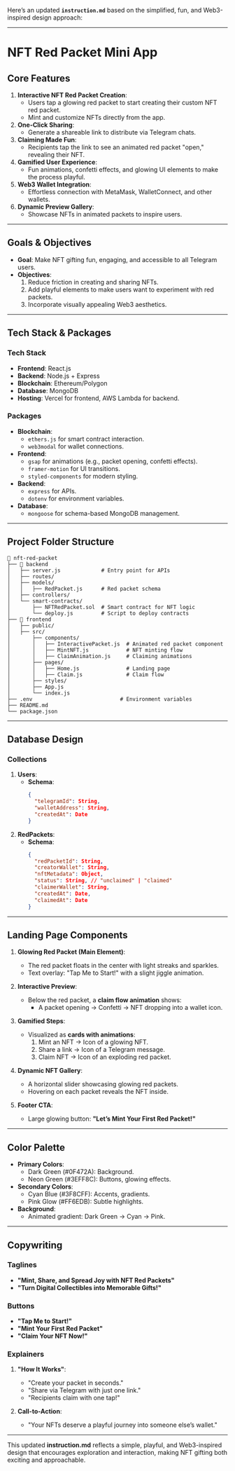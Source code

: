 Here’s an updated **`instruction.md`** based on the simplified, fun, and Web3-inspired design approach:

---

# **NFT Red Packet Mini App**

## **Core Features**
1. **Interactive NFT Red Packet Creation**:
   - Users tap a glowing red packet to start creating their custom NFT red packet.
   - Mint and customize NFTs directly from the app.
2. **One-Click Sharing**:
   - Generate a shareable link to distribute via Telegram chats.
3. **Claiming Made Fun**:
   - Recipients tap the link to see an animated red packet "open," revealing their NFT.
4. **Gamified User Experience**:
   - Fun animations, confetti effects, and glowing UI elements to make the process playful.
5. **Web3 Wallet Integration**:
   - Effortless connection with MetaMask, WalletConnect, and other wallets.
6. **Dynamic Preview Gallery**:
   - Showcase NFTs in animated packets to inspire users.

---

## **Goals & Objectives**
- **Goal**: Make NFT gifting fun, engaging, and accessible to all Telegram users.
- **Objectives**:
  1. Reduce friction in creating and sharing NFTs.
  2. Add playful elements to make users want to experiment with red packets.
  3. Incorporate visually appealing Web3 aesthetics.

---

## **Tech Stack & Packages**

### **Tech Stack**
- **Frontend**: React.js
- **Backend**: Node.js + Express
- **Blockchain**: Ethereum/Polygon
- **Database**: MongoDB
- **Hosting**: Vercel for frontend, AWS Lambda for backend.

### **Packages**
- **Blockchain**: 
  - `ethers.js` for smart contract interaction.
  - `web3modal` for wallet connections.
- **Frontend**:
  - `gsap` for animations (e.g., packet opening, confetti effects).
  - `framer-motion` for UI transitions.
  - `styled-components` for modern styling.
- **Backend**:
  - `express` for APIs.
  - `dotenv` for environment variables.
- **Database**:
  - `mongoose` for schema-based MongoDB management.

---

## **Project Folder Structure**

```plaintext
📂 nft-red-packet
├── 📁 backend
│   ├── server.js             # Entry point for APIs
│   ├── routes/
│   ├── models/
│   │   ├── RedPacket.js      # Red packet schema
│   ├── controllers/
│   └── smart-contracts/
│       ├── NFTRedPacket.sol  # Smart contract for NFT logic
│       └── deploy.js         # Script to deploy contracts
├── 📁 frontend
│   ├── public/
│   ├── src/
│       ├── components/
│       │   ├── InteractivePacket.js  # Animated red packet component
│       │   ├── MintNFT.js            # NFT minting flow
│       │   ├── ClaimAnimation.js     # Claiming animations
│       ├── pages/
│       │   ├── Home.js               # Landing page
│       │   ├── Claim.js              # Claim flow
│       ├── styles/
│       ├── App.js
│       └── index.js
├── .env                            # Environment variables
├── README.md
└── package.json
```

---

## **Database Design**

### **Collections**
1. **Users**:
   - **Schema**:
     ```json
     {
       "telegramId": String,
       "walletAddress": String,
       "createdAt": Date
     }
     ```
2. **RedPackets**:
   - **Schema**:
     ```json
     {
       "redPacketId": String,
       "creatorWallet": String,
       "nftMetadata": Object,
       "status": String, // "unclaimed" | "claimed"
       "claimerWallet": String,
       "createdAt": Date,
       "claimedAt": Date
     }
     ```

---

## **Landing Page Components**

1. **Glowing Red Packet (Main Element)**:
   - The red packet floats in the center with light streaks and sparkles.
   - Text overlay: "Tap Me to Start!" with a slight jiggle animation.

2. **Interactive Preview**:
   - Below the red packet, a **claim flow animation** shows:
     - A packet opening → Confetti → NFT dropping into a wallet icon.

3. **Gamified Steps**:
   - Visualized as **cards with animations**:
     1. Mint an NFT → Icon of a glowing NFT.
     2. Share a link → Icon of a Telegram message.
     3. Claim NFT → Icon of an exploding red packet.

4. **Dynamic NFT Gallery**:
   - A horizontal slider showcasing glowing red packets.
   - Hovering on each packet reveals the NFT inside.

5. **Footer CTA**:
   - Large glowing button: **"Let’s Mint Your First Red Packet!"**

---

## **Color Palette**
- **Primary Colors**:
  - Dark Green (#0F472A): Background.
  - Neon Green (#3EFF8C): Buttons, glowing effects.
- **Secondary Colors**:
  - Cyan Blue (#3F8CFF): Accents, gradients.
  - Pink Glow (#FF6EDB): Subtle highlights.
- **Background**:
  - Animated gradient: Dark Green → Cyan → Pink.

---

## **Copywriting**

### **Taglines**
- **"Mint, Share, and Spread Joy with NFT Red Packets"**
- **"Turn Digital Collectibles into Memorable Gifts!"**

### **Buttons**
- **"Tap Me to Start!"**
- **"Mint Your First Red Packet"**
- **"Claim Your NFT Now!"**

### **Explainers**
1. **"How It Works"**:
   - "Create your packet in seconds."
   - "Share via Telegram with just one link."
   - "Recipients claim with one tap!"

2. **Call-to-Action**:
   - "Your NFTs deserve a playful journey into someone else’s wallet."

---

This updated **instruction.md** reflects a simple, playful, and Web3-inspired design that encourages exploration and interaction, making NFT gifting both exciting and approachable.